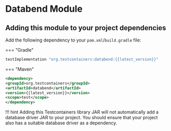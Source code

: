 # Databend Module

## Adding this module to your project dependencies

Add the following dependency to your `pom.xml`/`build.gradle` file:

=== "Gradle"
```groovy
testImplementation "org.testcontainers:databend:{{latest_version}}"
```

=== "Maven"
```xml
<dependency>
<groupId>org.testcontainers</groupId>
<artifactId>databend</artifactId>
<version>{{latest_version}}</version>
<scope>test</scope>
</dependency>
```

!!! hint
Adding this Testcontainers library JAR will not automatically add a database driver JAR to your project. You should ensure that your project also has a suitable database driver as a dependency.

